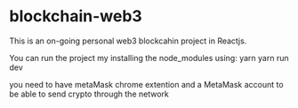 # blockchain-web3
This is an on-going personal web3 blockcahin project in Reactjs. 

You can run the project my installing the node_modules using:
  yarn
  yarn run dev
 
you need to have metaMask chrome extention and a MetaMask account to be able to send crypto through the network
